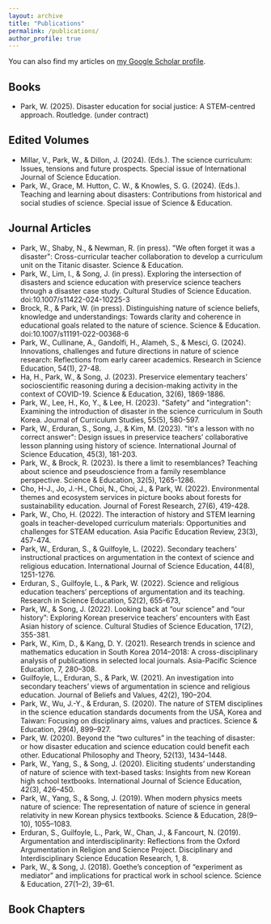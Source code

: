 ```yaml
---
layout: archive
title: "Publications"
permalink: /publications/
author_profile: true
---
```


You can also find my articles on <a href="{{site.author.googlescholar}}">my Google Scholar profile</a>. <br/>

## Books
* Park, W. (2025). Disaster education for social justice: A STEM-centred approach. Routledge. (under contract) <br/>

## Edited Volumes
* Millar, V., Park, W., & Dillon, J. (2024). (Eds.). The science curriculum: Issues, tensions and future prospects. Special issue of International Journal of Science Education. <br/>
* Park, W., Grace, M. Hutton, C. W., & Knowles, S. G. (2024). (Eds.). Teaching and learning about disasters: Contributions from historical and social studies of science. Special issue of Science & Education.

## Journal Articles
* Park, W., Shaby, N., & Newman, R. (in press). "We often forget it was a disaster": Cross-curricular teacher collaboration to develop a curriculum unit on the Titanic disaster. Science & Education. <br/>
* Park, W., Lim, I., & Song, J. (in press). Exploring the intersection of disasters and science education with preservice science teachers through a disaster case study. Cultural Studies of Science Education. doi:10.1007/s11422-024-10225-3 <br/>
* Brock, R., & Park, W. (in press). Distinguishing nature of science beliefs, knowledge and understandings: Towards clarity and coherence in educational goals related to the nature of science. Science & Education. doi:10.1007/s11191-022-00368-6 <br/>
* Park, W., Cullinane, A., Gandolfi, H., Alameh, S., & Mesci, G. (2024). Innovations, challenges and future directions in nature of science research: Reflections from early career academics. Research in Science Education, 54(1), 27-48. <br/>
* Ha, H., Park, W., & Song, J. (2023). Preservice elementary teachers’ socioscientific reasoning during a decision-making activity in the context of COVID-19. Science & Education, 32(6), 1869-1886. <br/>
* Park, W., Lee, H., Ko, Y., & Lee, H. (2023). "Safety" and "integration": Examining the introduction of disaster in the science curriculum in South Korea. Journal of Curriculum Studies, 55(5), 580-597. <br/>
* Park, W., Erduran, S., Song, J., & Kim, M. (2023). "It's a lesson with no correct answer": Design issues in preservice teachers’ collaborative lesson planning using history of science. International Journal of Science Education, 45(3), 181-203. <br/>
* Park, W., & Brock, R. (2023). Is there a limit to resemblances? Teaching about science and pseudoscience from a family resemblance perspective. Science & Education, 32(5), 1265-1286. <br/>
* Cho, H-J., Jo, J.-H., Choi, N., Choi, J., & Park, W. (2022). Environmental themes and ecosystem services in picture books about forests for sustainability education. Journal of Forest Research, 27(6), 419-428. <br/>
* Park, W., Cho, H. (2022). The interaction of history and STEM learning goals in teacher-developed curriculum materials: Opportunities and challenges for STEAM education. Asia Pacific Education Review, 23(3), 457-474. <br/>
* Park, W., Erduran, S., & Guilfoyle, L. (2022). Secondary teachers’ instructional practices on argumentation in the context of science and religious education. International Journal of Science Education, 44(8), 1251-1276. <br/>
* Erduran, S., Guilfoyle, L., & Park, W. (2022). Science and religious education teachers’ perceptions of argumentation and its teaching. Research in Science Education, 52(2), 655-673, <br/>
* Park, W., & Song, J. (2022). Looking back at “our science” and “our history”: Exploring Korean preservice teachers’ encounters with East Asian history of science. Cultural Studies of Science Education, 17(2), 355-381. <br/>
* Park, W., Kim, D., & Kang, D. Y. (2021). Research trends in science and mathematics education in South Korea 2014–2018: A cross-disciplinary analysis of publications in selected local journals. Asia-Pacific Science Education, 7, 280–308. <br/>
* Guilfoyle, L., Erduran, S., & Park, W. (2021). An investigation into secondary teachers’ views of argumentation in science and religious education. Journal of Beliefs and Values, 42(2), 190–204. <br/>
* Park, W., Wu, J.-Y., & Erduran, S. (2020). The nature of STEM disciplines in the science education standards documents from the USA, Korea and Taiwan: Focusing on disciplinary aims, values and practices. Science & Education, 29(4), 899–927. <br/> 
* Park, W. (2020). Beyond the “two cultures” in the teaching of disaster: or how disaster education and science education could benefit each other. Educational Philosophy and Theory, 52(13), 1434–1448. <br/>
* Park, W., Yang, S., & Song, J. (2020). Eliciting students’ understanding of nature of science with text-based tasks: Insights from new Korean high school textbooks. International Journal of Science Education, 42(3), 426–450. <br/>
* Park, W., Yang, S., & Song, J. (2019). When modern physics meets nature of science: The representation of nature of science in general relativity in new Korean physics textbooks. Science & Education, 28(9–10), 1055–1083. <br/>
* Erduran, S., Guilfoyle, L., Park, W., Chan, J., & Fancourt, N. (2019). Argumentation and interdisciplinarity: Reflections from the Oxford Argumentation in Religion and Science Project. Disciplinary and Interdisciplinary Science Education Research, 1, 8. <br/>
* Park, W., & Song, J. (2018). Goethe’s conception of “experiment as mediator” and implications for practical work in school science. Science & Education, 27(1–2), 39–61. <br/>

## Book Chapters
